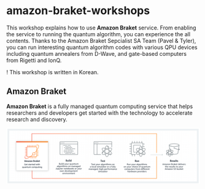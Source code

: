# amazon-braket-workshops
This workshop explains how to use **Amazon Braket** service. From enabling the service to running the quantum algorithm, you can experience the all contents.
Thanks to the Amazon Braket Sepcialist SA Team (Pavel & Tyler), you can run interesting quantum algorithm codes with various QPU devices including quantum annealers from D-Wave, and gate-based computers from Rigetti and IonQ. 

! This workshop is written in Korean.

## Amazon Braket
**Amazon Braket** is a fully managed quantum computing service that helps researchers and developers get started with the technology to accelerate research and discovery.

![braket](content/images/working-process.png)


